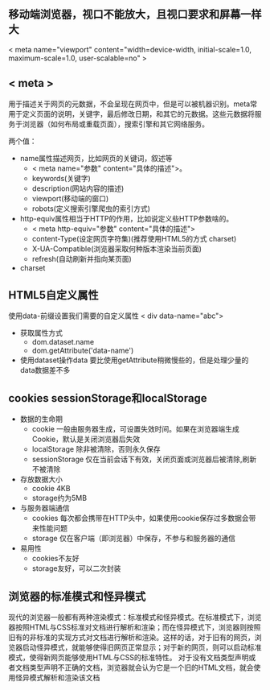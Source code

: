 ## 移动端浏览器，视口不能放大，且视口要求和屏幕一样大
< meta name="viewport" content="width=device-width, initial-scale=1.0, maximum-scale=1.0, user-scalable=no" >
## < meta >
用于描述关于网页的元数据，不会呈现在网页中，但是可以被机器识别。meta常用于定义页面的说明，关键字，最后修改日期，和其它的元数据。这些元数据将服务于浏览器（如何布局或重载页面），搜索引擎和其它网络服务。

两个值：

* name属性描述网页，比如网页的关键词，叙述等 
	* < meta name="参数" content="具体的描述">。
	* keywords(关键字)
	* description(网站内容的描述)
	* viewport(移动端的窗口)
	* robots(定义搜索引擎爬虫的索引方式)
* http-equiv属性相当于HTTP的作用，比如说定义些HTTP参数啥的。 
	*  < meta http-equiv="参数" content="具体的描述">
	*  content-Type(设定网页字符集)(推荐使用HTML5的方式 charset)
	*  X-UA-Compatible(浏览器采取何种版本渲染当前页面)
	*  refresh(自动刷新并指向某页面)
* charset 

## HTML5自定义属性
使用data-前缀设置我们需要的自定义属性 < div data-name="abc">

* 获取属性方式
	* dom.dataset.name
	* dom.getAttribute('data-name')
* 使用dataset操作data 要比使用getAttribute稍微慢些的，但是处理少量的data数据差不多

## cookies sessionStorage和localStorage
* 数据的生命期
	* cookie 一般由服务器生成，可设置失效时间。如果在浏览器端生成Cookie，默认是关闭浏览器后失效
	* localStorage 除非被清除，否则永久保存
	* sessionStorage 仅在当前会话下有效，关闭页面或浏览器后被清除,刷新不被清除
* 存放数据大小
	* cookie 4KB
	* storage约为5MB
* 与服务器端通信
	* cookies 每次都会携带在HTTP头中，如果使用cookie保存过多数据会带来性能问题
	* storage 仅在客户端（即浏览器）中保存，不参与和服务器的通信
* 易用性
	* cookies不友好
	* storage友好，可以二次封装

## 浏览器的标准模式和怪异模式
现代的浏览器一般都有两种渲染模式：标准模式和怪异模式。在标准模式下，浏览器按照HTML与CSS标准对文档进行解析和渲染；而在怪异模式下，浏览器则按照旧有的非标准的实现方式对文档进行解析和渲染。这样的话，对于旧有的网页，浏览器启动怪异模式，就能够使得旧网页正常显示；对于新的网页，则可以启动标准模式，使得新网页能够使用HTML与CSS的标准特性。
对于没有文档类型声明或者文档类型声明不正确的文档，浏览器就会认为它是一个旧的HTML文档，就会使用怪异模式解析和渲染该文档





